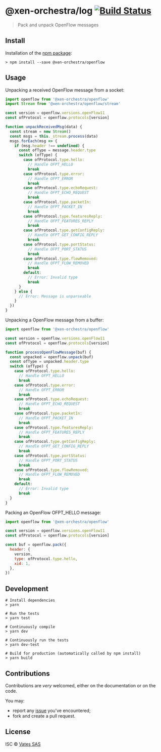 # @xen-orchestra/log [![Build Status](https://travis-ci.org/vatesfr/xen-orchestra.png?branch=master)](https://travis-ci.org/vatesfr/xen-orchestra)

> Pack and unpack OpenFlow messages

## Install

Installation of the [npm package](https://npmjs.org/package/@xen-orchestra/openflow):

```
> npm install --save @xen-orchestra/openflow
```

## Usage

Unpacking a received OpenFlow message from a socket:

```js
import openflow from '@xen-orchestra/openflow'
import Stream from '@xen-orchestra/openflow/stream'

const version = openflow.versions.openFlow11
const ofProtocol = openflow.protocols[version]

function unpackReceivedMsg(data) {
  const stream = new Stream()
  const msgs = this._stream.process(data)
  msgs.forEach(msg => {
    if (msg.header !== undefined) {
      const ofType = message.header.type
      switch (ofType) {
        case ofProtocol.type.hello:
          // Handle OFPT_HELLO
          break
        case ofProtocol.type.error:
          // Handle OFPT_ERROR
          break
        case ofProtocol.type.echoRequest:
          // Handle OFPT_ECHO_REQUEST
          break
        case ofProtocol.type.packetIn:
          // Handle OFPT_PACKET_IN
          break
        case ofProtocol.type.featuresReply:
          // Handle OFPT_FEATURES_REPLY
          break
        case ofProtocol.type.getConfigReply:
          // Handle OFPT_GET_CONFIG_REPLY
          break
        case ofProtocol.type.portStatus:
          // Handle OFPT_PORT_STATUS
          break
        case ofProtocol.type.flowRemoved:
          // Handle OFPT_FLOW_REMOVED
          break
        default:
          // Error: Invalid type
          break
      }
    } else {
      // Error: Message is unparseable
    }
  })
}
```

Unpacking a OpenFlow message from a buffer:

```js
import openflow from '@xen-orchestra/openflow'

const version = openflow.versions.openFlow11
const ofProtocol = openflow.protocols[version]

function processOpenFlowMessage(buf) {
  const unpacked = openflow.unpack(buf)
  const ofType = unpacked.header.type
  switch (ofType) {
    case ofProtocol.type.hello:
      // Handle OFPT_HELLO
      break
    case ofProtocol.type.error:
      // Handle OFPT_ERROR
      break
    case ofProtocol.type.echoRequest:
      // Handle OFPT_ECHO_REQUEST
      break
    case ofProtocol.type.packetIn:
      // Handle OFPT_PACKET_IN
      break
    case ofProtocol.type.featuresReply:
      // Handle OFPT_FEATURES_REPLY
      break
    case ofProtocol.type.getConfigReply:
      // Handle OFPT_GET_CONFIG_REPLY
      break
    case ofProtocol.type.portStatus:
      // Handle OFPT_PORT_STATUS
      break
    case ofProtocol.type.flowRemoved:
      // Handle OFPT_FLOW_REMOVED
      break
    default:
      // Error: Invalid type
      break
  }
}
```

Packing an OpenFlow OFPT_HELLO message:

```js
import openflow from '@xen-orchestra/openflow'

const version = openflow.versions.openFlow11
const ofProtocol = openflow.protocols[version]

const buf = openflow.pack({
  header: {
    version,
    type: ofProtocol.type.hello,
    xid: 1,
  },
})
```

## Development

```
# Install dependencies
> yarn

# Run the tests
> yarn test

# Continuously compile
> yarn dev

# Continuously run the tests
> yarn dev-test

# Build for production (automatically called by npm install)
> yarn build
```

## Contributions

Contributions are _very_ welcomed, either on the documentation or on
the code.

You may:

- report any [issue](https://github.com/vatesfr/xen-orchestra/issues/)
  you've encountered;
- fork and create a pull request.

## License

ISC © [Vates SAS](https://vates.fr)
